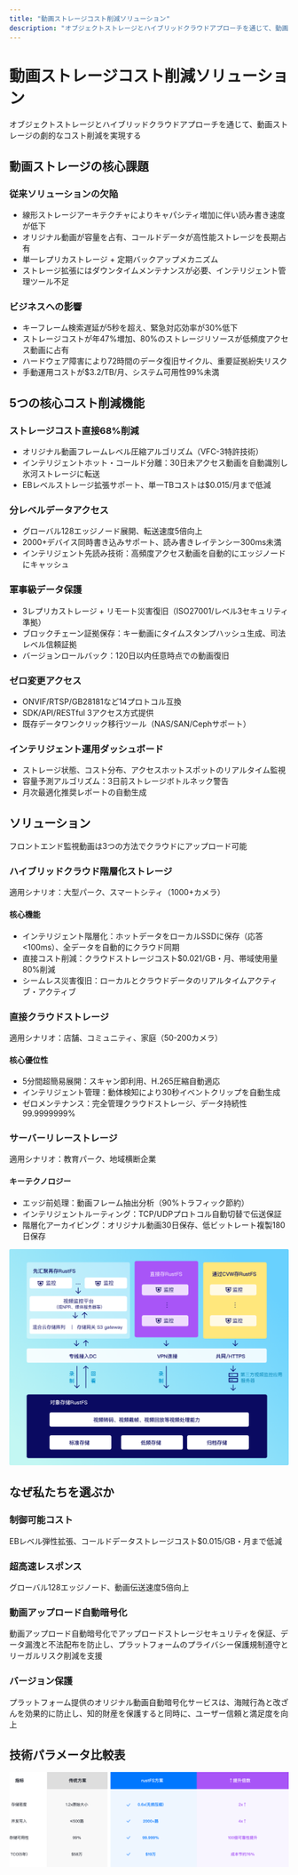 ```yaml
---
title: "動画ストレージコスト削減ソリューション"
description: "オブジェクトストレージとハイブリッドクラウドアプローチを通じて、動画ストレージの劇的なコスト削減を実現"
---
```


# 動画ストレージコスト削減ソリューション

オブジェクトストレージとハイブリッドクラウドアプローチを通じて、動画ストレージの劇的なコスト削減を実現する

## 動画ストレージの核心課題

### 従来ソリューションの欠陥

- 線形ストレージアーキテクチャによりキャパシティ増加に伴い読み書き速度が低下
- オリジナル動画が容量を占有、コールドデータが高性能ストレージを長期占有
- 単一レプリカストレージ + 定期バックアップメカニズム
- ストレージ拡張にはダウンタイムメンテナンスが必要、インテリジェント管理ツール不足

### ビジネスへの影響

- キーフレーム検索遅延が5秒を超え、緊急対応効率が30%低下
- ストレージコストが年47%増加、80%のストレージリソースが低頻度アクセス動画に占有
- ハードウェア障害により72時間のデータ復旧サイクル、重要証拠紛失リスク
- 手動運用コストが$3.2/TB/月、システム可用性99%未満

## 5つの核心コスト削減機能

### ストレージコスト直接68%削減

- オリジナル動画フレームレベル圧縮アルゴリズム（VFC-3特許技術）
- インテリジェントホット・コールド分離：30日未アクセス動画を自動識別し氷河ストレージに転送
- EBレベルストレージ拡張サポート、単一TBコストは$0.015/月まで低減

### 分レベルデータアクセス

- グローバル128エッジノード展開、転送速度5倍向上
- 2000+デバイス同時書き込みサポート、読み書きレイテンシー300ms未満
- インテリジェント先読み技術：高頻度アクセス動画を自動的にエッジノードにキャッシュ

### 軍事級データ保護

- 3レプリカストレージ + リモート災害復旧（ISO27001/レベル3セキュリティ準拠）
- ブロックチェーン証拠保存：キー動画にタイムスタンプハッシュ生成、司法レベル信頼証拠
- バージョンロールバック：120日以内任意時点での動画復旧

### ゼロ変更アクセス

- ONVIF/RTSP/GB28181など14プロトコル互換
- SDK/API/RESTful 3アクセス方式提供
- 既存データワンクリック移行ツール（NAS/SAN/Cephサポート）

### インテリジェント運用ダッシュボード

- ストレージ状態、コスト分布、アクセスホットスポットのリアルタイム監視
- 容量予測アルゴリズム：3日前ストレージボトルネック警告
- 月次最適化推奨レポートの自動生成

## ソリューション

フロントエンド監視動画は3つの方法でクラウドにアップロード可能

### ハイブリッドクラウド階層化ストレージ

適用シナリオ：大型パーク、スマートシティ（1000+カメラ）

#### 核心機能

- インテリジェント階層化：ホットデータをローカルSSDに保存（応答<100ms）、全データを自動的にクラウド同期
- 直接コスト削減：クラウドストレージコスト$0.021/GB・月、帯域使用量80%削減
- シームレス災害復旧：ローカルとクラウドデータのリアルタイムアクティブ・アクティブ

### 直接クラウドストレージ

適用シナリオ：店舗、コミュニティ、家庭（50-200カメラ）

#### 核心優位性

- 5分間超簡易展開：スキャン即利用、H.265圧縮自動適応
- インテリジェント管理：動体検知により30秒イベントクリップを自動生成
- ゼロメンテナンス：完全管理クラウドストレージ、データ持続性99.9999999%

### サーバーリレーストレージ

適用シナリオ：教育パーク、地域横断企業

#### キーテクノロジー

- エッジ前処理：動画フレーム抽出分析（90%トラフィック節約）
- インテリジェントルーティング：TCP/UDPプロトコル自動切替で伝送保証
- 階層化アーカイビング：オリジナル動画30日保存、低ビットレート複製180日保存

![動画ストレージソリューションアーキテクチャ](./images/solution.png)

## なぜ私たちを選ぶか

### 制御可能コスト

EBレベル弾性拡張、コールドデータストレージコスト$0.015/GB・月まで低減

### 超高速レスポンス

グローバル128エッジノード、動画伝送速度5倍向上

### 動画アップロード自動暗号化

動画アップロード自動暗号化でアップロードストレージセキュリティを保証、データ漏洩と不法配布を防止し、プラットフォームのプライバシー保護規制遵守とリーガルリスク削減を支援

### バージョン保護

プラットフォーム提供のオリジナル動画自動暗号化サービスは、海賊行為と改ざんを効果的に防止し、知的財産を保護すると同時に、ユーザー信頼と満足度を向上

## 技術パラメータ比較表

![技術パラメータ比較表](./images/params.png)


